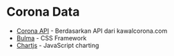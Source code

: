 # Corona Data

- [Corona API](https://kawalcorona.com/api/) - Berdasarkan API dari kawalcorona.com
- [Bulma](https://bulma.io/) - CSS Framework
- [Chartjs](https://www.chartjs.org/) - JavaScript charting